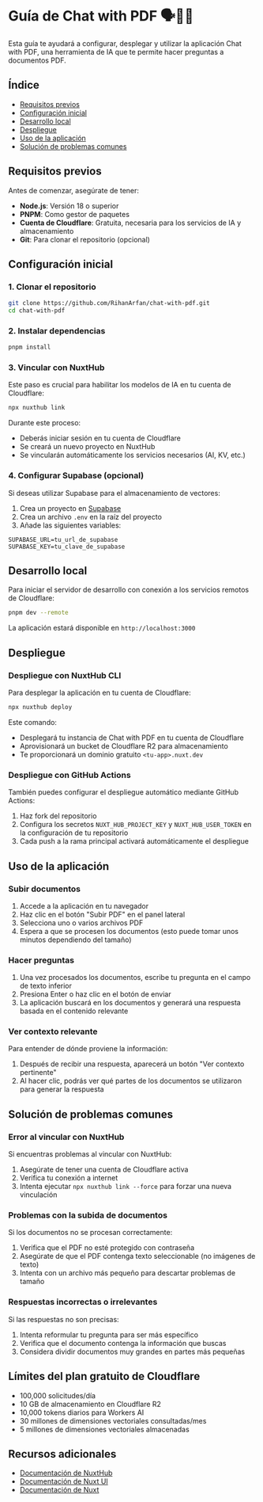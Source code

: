 # Guía de Chat with PDF 🗣️💬📄

Esta guía te ayudará a configurar, desplegar y utilizar la aplicación Chat with PDF, una herramienta de IA que te permite hacer preguntas a documentos PDF.

## Índice
- [Requisitos previos](#requisitos-previos)
- [Configuración inicial](#configuración-inicial)
- [Desarrollo local](#desarrollo-local)
- [Despliegue](#despliegue)
- [Uso de la aplicación](#uso-de-la-aplicación)
- [Solución de problemas comunes](#solución-de-problemas-comunes)

## Requisitos previos

Antes de comenzar, asegúrate de tener:

- **Node.js**: Versión 18 o superior
- **PNPM**: Como gestor de paquetes
- **Cuenta de Cloudflare**: Gratuita, necesaria para los servicios de IA y almacenamiento
- **Git**: Para clonar el repositorio (opcional)

## Configuración inicial

### 1. Clonar el repositorio

```bash
git clone https://github.com/RihanArfan/chat-with-pdf.git
cd chat-with-pdf
```

### 2. Instalar dependencias

```bash
pnpm install
```

### 3. Vincular con NuxtHub

Este paso es crucial para habilitar los modelos de IA en tu cuenta de Cloudflare:

```bash
npx nuxthub link
```

Durante este proceso:
- Deberás iniciar sesión en tu cuenta de Cloudflare
- Se creará un nuevo proyecto en NuxtHub
- Se vincularán automáticamente los servicios necesarios (AI, KV, etc.)

### 4. Configurar Supabase (opcional)

Si deseas utilizar Supabase para el almacenamiento de vectores:

1. Crea un proyecto en [Supabase](https://supabase.com)
2. Crea un archivo `.env` en la raíz del proyecto
3. Añade las siguientes variables:

```
SUPABASE_URL=tu_url_de_supabase
SUPABASE_KEY=tu_clave_de_supabase
```

## Desarrollo local

Para iniciar el servidor de desarrollo con conexión a los servicios remotos de Cloudflare:

```bash
pnpm dev --remote
```

La aplicación estará disponible en `http://localhost:3000`

## Despliegue

### Despliegue con NuxtHub CLI

Para desplegar la aplicación en tu cuenta de Cloudflare:

```bash
npx nuxthub deploy
```

Este comando:
- Desplegará tu instancia de Chat with PDF en tu cuenta de Cloudflare
- Aprovisionará un bucket de Cloudflare R2 para almacenamiento
- Te proporcionará un dominio gratuito `<tu-app>.nuxt.dev`

### Despliegue con GitHub Actions

También puedes configurar el despliegue automático mediante GitHub Actions:

1. Haz fork del repositorio
2. Configura los secretos `NUXT_HUB_PROJECT_KEY` y `NUXT_HUB_USER_TOKEN` en la configuración de tu repositorio
3. Cada push a la rama principal activará automáticamente el despliegue

## Uso de la aplicación

### Subir documentos

1. Accede a la aplicación en tu navegador
2. Haz clic en el botón "Subir PDF" en el panel lateral
3. Selecciona uno o varios archivos PDF
4. Espera a que se procesen los documentos (esto puede tomar unos minutos dependiendo del tamaño)

### Hacer preguntas

1. Una vez procesados los documentos, escribe tu pregunta en el campo de texto inferior
2. Presiona Enter o haz clic en el botón de enviar
3. La aplicación buscará en los documentos y generará una respuesta basada en el contenido relevante

### Ver contexto relevante

Para entender de dónde proviene la información:
1. Después de recibir una respuesta, aparecerá un botón "Ver contexto pertinente"
2. Al hacer clic, podrás ver qué partes de los documentos se utilizaron para generar la respuesta

## Solución de problemas comunes

### Error al vincular con NuxtHub

Si encuentras problemas al vincular con NuxtHub:
1. Asegúrate de tener una cuenta de Cloudflare activa
2. Verifica tu conexión a internet
3. Intenta ejecutar `npx nuxthub link --force` para forzar una nueva vinculación

### Problemas con la subida de documentos

Si los documentos no se procesan correctamente:
1. Verifica que el PDF no esté protegido con contraseña
2. Asegúrate de que el PDF contenga texto seleccionable (no imágenes de texto)
3. Intenta con un archivo más pequeño para descartar problemas de tamaño

### Respuestas incorrectas o irrelevantes

Si las respuestas no son precisas:
1. Intenta reformular tu pregunta para ser más específico
2. Verifica que el documento contenga la información que buscas
3. Considera dividir documentos muy grandes en partes más pequeñas

## Límites del plan gratuito de Cloudflare

- 100,000 solicitudes/día
- 10 GB de almacenamiento en Cloudflare R2
- 10,000 tokens diarios para Workers AI
- 30 millones de dimensiones vectoriales consultadas/mes
- 5 millones de dimensiones vectoriales almacenadas

## Recursos adicionales

- [Documentación de NuxtHub](https://hub.nuxt.com)
- [Documentación de Nuxt UI](https://ui.nuxt.com)
- [Documentación de Nuxt](https://nuxt.com)
